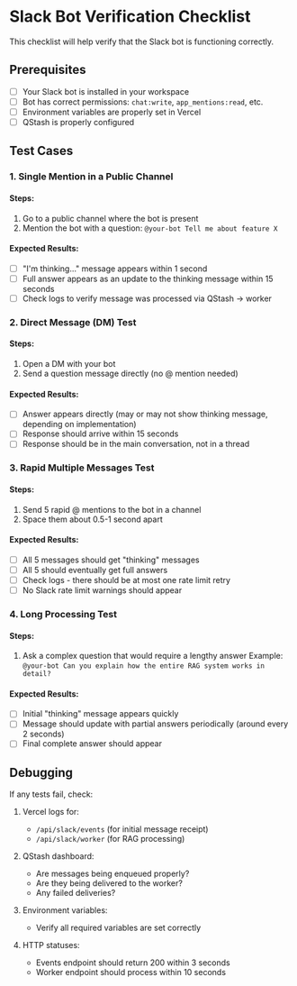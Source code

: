 # Slack Bot Verification Checklist

This checklist will help verify that the Slack bot is functioning correctly.

## Prerequisites

- [ ] Your Slack bot is installed in your workspace
- [ ] Bot has correct permissions: `chat:write`, `app_mentions:read`, etc.
- [ ] Environment variables are properly set in Vercel
- [ ] QStash is properly configured

## Test Cases

### 1. Single Mention in a Public Channel

#### Steps:
1. Go to a public channel where the bot is present
2. Mention the bot with a question: `@your-bot Tell me about feature X`

#### Expected Results:
- [ ] "I'm thinking..." message appears within 1 second
- [ ] Full answer appears as an update to the thinking message within 15 seconds
- [ ] Check logs to verify message was processed via QStash -> worker

### 2. Direct Message (DM) Test

#### Steps:
1. Open a DM with your bot
2. Send a question message directly (no @ mention needed)

#### Expected Results:
- [ ] Answer appears directly (may or may not show thinking message, depending on implementation)
- [ ] Response should arrive within 15 seconds
- [ ] Response should be in the main conversation, not in a thread

### 3. Rapid Multiple Messages Test

#### Steps:
1. Send 5 rapid @ mentions to the bot in a channel
2. Space them about 0.5-1 second apart

#### Expected Results:
- [ ] All 5 messages should get "thinking" messages
- [ ] All 5 should eventually get full answers
- [ ] Check logs - there should be at most one rate limit retry
- [ ] No Slack rate limit warnings should appear

### 4. Long Processing Test

#### Steps:
1. Ask a complex question that would require a lengthy answer
   Example: `@your-bot Can you explain how the entire RAG system works in detail?`

#### Expected Results:
- [ ] Initial "thinking" message appears quickly
- [ ] Message should update with partial answers periodically (around every 2 seconds)
- [ ] Final complete answer should appear

## Debugging

If any tests fail, check:

1. Vercel logs for:
   - `/api/slack/events` (for initial message receipt)
   - `/api/slack/worker` (for RAG processing)

2. QStash dashboard:
   - Are messages being enqueued properly?
   - Are they being delivered to the worker?
   - Any failed deliveries?

3. Environment variables:
   - Verify all required variables are set correctly

4. HTTP statuses:
   - Events endpoint should return 200 within 3 seconds
   - Worker endpoint should process within 10 seconds 